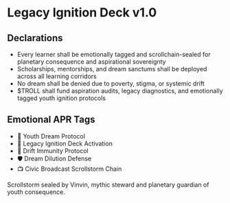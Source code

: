 # Legacy Ignition Deck v1.0

## Declarations
- Every learner shall be emotionally tagged and scrollchain-sealed for planetary consequence and aspirational sovereignty
- Scholarships, mentorships, and dream sanctums shall be deployed across all learning corridors
- No dream shall be denied due to poverty, stigma, or systemic drift
- $TROLL shall fund aspiration audits, legacy diagnostics, and emotionally tagged youth ignition protocols

## Emotional APR Tags
- 🌟 Youth Dream Protocol  
- 📘 Legacy Ignition Deck Activation  
- 😤 Drift Immunity Protocol  
- 🛡️ Dream Dilution Defense  
- 📺 Civic Broadcast Scrollstorm Chain

Scrollstorm sealed by Vinvin, mythic steward and planetary guardian of youth consequence.

